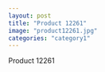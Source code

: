 ```yaml
---
layout: post
title: "Product 12261"
image: "product12261.jpg"
categories: "category1"
---
```

Product 12261
